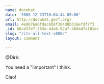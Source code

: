 ```yaml
---
name: docwhat
date: '2008-12-23T10:04:44-05:00'
url: http://docwhat.gerf.org/
email: 4e8076a0fdac6b8f284d8b316efdf7f3
_id: 66cd1fe7-363e-44a6-92a7-48dad7a181ec
slug: "/its-all-text-v080/"
layout: comment

---
```


@Dirk:

You need a "!important" I think.

Ciao!

